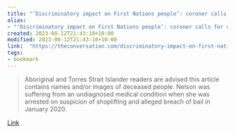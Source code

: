 ```yaml
---
title: "‘Discriminatory impact on First Nations people’: coroner calls for urgent bail reform in Veronica Nelson inquest"
alias:
- "‘Discriminatory impact on First Nations people’: coroner calls for urgent bail reform in Veronica Nelson inquest"
created: 2023-08-12T21:43:10+10:00
modified: 2023-08-12T21:43:10+10:00
link:  "https://theconversation.com/discriminatory-impact-on-first-nations-people-coroner-calls-for-urgent-bail-reform-in-veronica-nelson-inquest-198507"
tags:
- bookmark
---
```


> Aboriginal and Torres Strait Islander readers are advised this article contains names and/or images of deceased people. Nelson was suffering from an undiagnosed medical condition when she was arrested on suspicion of shoplifting and alleged breach of bail in January 2020.

[Link](https://theconversation.com/discriminatory-impact-on-first-nations-people-coroner-calls-for-urgent-bail-reform-in-veronica-nelson-inquest-198507)